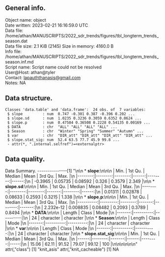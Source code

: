 <!-- This is a markdown file. -->


 General info.
---------------

Object name:    object      
Date written:   2023-02-21 16:16:59.0 UTC  
Data file:      /home/athan/MANUSCRIPTS/2022_sdr_trends/figures/tbl_longterm_trends_season.dat      
Data file size: 2.1 KiB (2145) 
Size in memory: 4160.0 B      
Info file:      /home/athan/MANUSCRIPTS/2022_sdr_trends/figures/tbl_longterm_trends_season.inf.md      
Script name:    Script name could not be resolved      
User@Host:      athan@tyler   
Contact:        <lapauththanasis@gmail.com>      
Notes:          NA      


 Data structure.
-----------------

```
Classes 'data.table' and 'data.frame':	24 obs. of  7 variables:
 $ slope         : num  0.747 -0.301 0.387 -0.396 0.202 ...
 $ slope.sd      : num  1.0235 0.3236 0.3059 0.6352 0.0624 ...
 $ slope.p       : num  0.47584 0.36508 0.2228 0.54135 0.00169 ...
 $ DATA          : chr  "ALL" "ALL" "ALL" "ALL" ...
 $ Season        : chr  "Winter" "Spring" "Summer" "Autumn" ...
 $ var           : chr  "DIR_att" "DIR_att" "DIR_att" "DIR_att" ...
 $ slope.stat_sig: num  52.4 63.5 77.7 45.9 99.8 ...
 - attr(*, ".internal.selfref")=<externalptr> 
```


 Data quality.
---------------
 Data Summary.
---------------[1] "\n\n  * **slope**:\n\n\n    |    Min. | 1st Qu. |  Median |  Mean | 3rd Qu. |  Max. |\n    |--------:|--------:|--------:|------:|--------:|------:|\n    | -0.3965 | 0.05735 | 0.08592 | 0.326 |  0.3579 | 2.349 |\n\n  * **slope.sd**:\n\n\n    |    Min. | 1st Qu. |  Median |   Mean | 3rd Qu. |  Max. |\n    |--------:|--------:|--------:|-------:|--------:|------:|\n    | 0.01311 | 0.02878 | 0.08633 | 0.2593 |  0.3215 | 1.338 |\n\n  * **slope.p**:\n\n\n    |      Min. |  1st Qu. |  Median |   Mean | 3rd Qu. |   Max. |\n    |----------:|---------:|--------:|-------:|--------:|-------:|\n    | 2.232e-12 | 0.008835 | 0.08482 | 0.2093 |  0.3789 | 0.8494 |\n\n  * **DATA**:\n\n\n    | Length |     Class |      Mode |\n    |-------:|----------:|----------:|\n    |     24 | character | character |\n\n  * **Season**:\n\n\n    | Length |     Class |      Mode |\n    |-------:|----------:|----------:|\n    |     24 | character | character |\n\n  * **var**:\n\n\n    | Length |     Class |      Mode |\n    |-------:|----------:|----------:|\n    |     24 | character | character |\n\n  * **slope.stat_sig**:\n\n\n    |  Min. | 1st Qu. | Median |  Mean | 3rd Qu. | Max. |\n    |------:|--------:|-------:|------:|--------:|-----:|\n    | 15.06 |   62.11 |  91.52 | 79.07 |   99.12 |  100 |\n\n\n<!-- end of list -->\n\n\n"
attr(,"class")
[1] "knit_asis"
attr(,"knit_cacheable")
[1] NA
